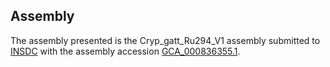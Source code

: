 

Assembly
--------

The assembly presented is the Cryp\_gatt\_Ru294\_V1 assembly submitted
to [INSDC](http://www.insdc.org) with the assembly accession
[GCA\_000836355.1](http://www.ebi.ac.uk/ena/data/view/GCA_000836355.1).
